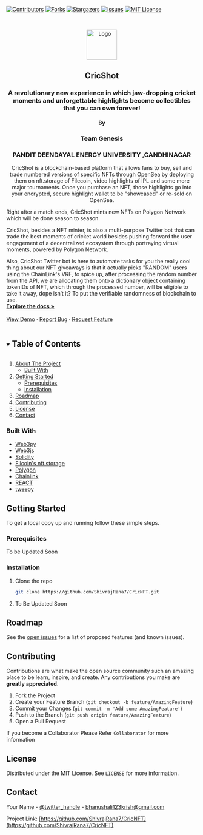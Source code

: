 <!--
*** Thanks for checking out the Best-README-Template. If you have a suggestion
*** that would make this better, please fork the repo and create a pull request
*** or simply open an issue with the tag "enhancement".
*** Thanks again! Now go create something AMAZING! :D
***
***
***
*** To avoid retyping too much info. Do a search and replace for the following:
*** github_username, repo_name, twitter_handle, email, project_title, project_description
-->

<!-- PROJECT SHIELDS -->
<!--
*** I'm using markdown "reference style" links for readability.
*** Reference links are enclosed in brackets [ ] instead of parentheses ( ).
*** See the bottom of this document for the declaration of the reference variables
*** for contributors-url, forks-url, etc. This is an optional, concise syntax you may use.
*** https://www.markdownguide.org/basic-syntax/#reference-style-links
-->

[![Contributors][contributors-shield]][contributors-url]
[![Forks][forks-shield]][forks-url]
[![Stargazers][stars-shield]][stars-url]
[![Issues][issues-shield]][issues-url]
[![MIT License][license-shield]][license-url]


<!-- PROJECT LOGO -->
<br />
<p align="center">
  <a href="https://github.com/ShivrajRana7/frontend-main/blob/master/src/assets/logo.svg">
    <img src="images/CS.png" alt="Logo" width="80" height="80">
  </a>
    <h2 align="center">CricShot</h2>
  <h3 align="center">A revolutionary new experience in which jaw-dropping cricket moments and unforgettable highlights become collectibles that you can own forever!</h3>
   <h4 align="center">By</h4>
  <h3 align="center">Team Genesis</h3>
   <h3 align="center">PANDIT DEENDAYAL ENERGY UNIVERSITY ,GANDHINAGAR </h3>

  <p align="center">
    CricShot is a blockchain-based platform that allows fans to buy, sell and trade numbered versions of specific NFTs through OpenSea by deploying them on nft.storage of Filecoin, video highlights of IPL and some more major tournaments. Once you purchase an NFT, those highlights go into your encrypted, secure highlight wallet to be "showcased" or re-sold on OpenSea.

Right after a match ends, CricShot mints new NFTs on Polygon Network which will be done season to season.

CricShot, besides a NFT minter, is also a multi-purpose Twitter bot that can trade the best moments of cricket world besides pushing forward the user engagement of a decentralized ecosystem through portraying virtual moments, powered by Polygon Network.

Also, CricShot Twitter bot is here to automate tasks for you the really cool thing about our NFT giveaways is that it actually picks "RANDOM" users using the ChainLink's VRF, to spice up, after processing the random number from the API, we are allocating them onto a dictionary object containing tokenIDs of NFT, which through the processed number, will be eligible to take it away, dope isn’t it? To put the verifiable randomness of blockchain to use.
<br />
<a href="https://github.com/ShivrajRana7/CricNFT"><strong>Explore the docs »</strong></a>
<br />
<br />
<a href="https://github.com/ShivrajRana7/CricNFT">View Demo</a>
·
<a href="https://github.com/ShivrajRana7/CricNFT/issues">Report Bug</a>
·
<a href="https://github.com/ShivrajRana7/CricNFT/issues">Request Feature</a>

  </p>
</p>

<!-- TABLE OF CONTENTS -->
<details open="open">
  <summary><h2 style="display: inline-block">Table of Contents</h2></summary>
  <ol>
    <li>
      <a href="#about-the-project">About The Project</a>
      <ul>
        <li><a href="#built-with">Built With</a></li>
      </ul>
    </li>
    <li>
      <a href="#getting-started">Getting Started</a>
      <ul>
        <li><a href="#prerequisites">Prerequisites</a></li>
        <li><a href="#installation">Installation</a></li>
      </ul>
    </li>
    <li><a href="#roadmap">Roadmap</a></li>
    <li><a href="#contributing">Contributing</a></li>
    <li><a href="#license">License</a></li>
    <li><a href="#contact">Contact</a></li>
    
  </ol>
</details>

### Built With

- [Web3py]()
- [Web3js]()
- [Solidity]()
- [Filcoin's nft.storage]()
- [Polygon]()
- [Chainlink]()
- [REACT]()
- [tweepy]()
<!-- GETTING STARTED -->

## Getting Started

To get a local copy up and running follow these simple steps.

### Prerequisites

To be Updated Soon

### Installation

1. Clone the repo
   ```sh
   git clone https://github.com/ShivrajRana7/CricNFT.git
   ```
2. To Be Updated Soon

<!-- ROADMAP -->

## Roadmap

See the [open issues](https://github.com/ShivrajRana7/CricNFT/issues) for a list of proposed features (and known issues).

<!-- CONTRIBUTING -->

## Contributing

Contributions are what make the open source community such an amazing place to be learn, inspire, and create. Any contributions you make are **greatly appreciated**.

1. Fork the Project
2. Create your Feature Branch (`git checkout -b feature/AmazingFeature`)
3. Commit your Changes (`git commit -m 'Add some AmazingFeature'`)
4. Push to the Branch (`git push origin feature/AmazingFeature`)
5. Open a Pull Request

If you become a Collaborator Please Refer `Collaborator` for more information

<!-- LICENSE -->

## License

Distributed under the MIT License. See `LICENSE` for more information.

<!-- CONTACT -->

## Contact

Your Name - [@twitter_handle](https://twitter.com/krishbhanushal8) - bhanushali123krish@gmail.com

Project Link: [https://github.com/ShivrajRana7/CricNFT](https://github.com/ShivrajRana7/CricNFT)

<!-- MARKDOWN LINKS & IMAGES -->
<!-- https://www.markdownguide.org/basic-syntax/#reference-style-links -->

[contributors-shield]: https://img.shields.io/github/contributors/ShivrajRana7/frontend-main.svg?style=for-the-badge
[contributors-url]: https://github.com/ShivrajRana7/frontend-main/graphs/contributors
[forks-shield]: https://img.shields.io/github/forks/ShivrajRana7/frontend-main.svg?style=for-the-badge
[forks-url]: https://github.com/ShivrajRana7/frontend-main/network/members
[stars-shield]: https://img.shields.io/github/stars/ShivrajRana7/frontend-main.svg?style=for-the-badge
[stars-url]: https://github.com/ShivrajRana7/frontend-main/stargazers
[issues-shield]: https://img.shields.io/github/issues/ShivrajRana7/frontend-main.svg?style=for-the-badge
[issues-url]: https://github.com/ShivrajRana7/frontend-main/issues
[license-shield]: https://img.shields.io/github/license/ShivrajRana7/frontend-main.svg?style=for-the-badge
[license-url]: https://github.com/ShivrajRana7/frontend-main/blob/master/LICENSE.txt

